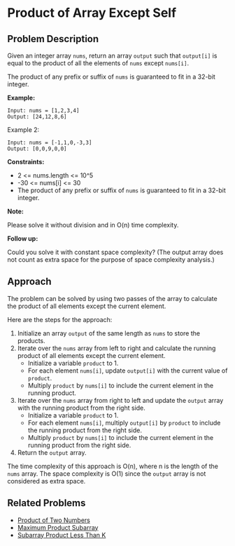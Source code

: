
# Product of Array Except Self

## Problem Description

Given an integer array `nums`, return an array `output` such that `output[i]` is equal to the product of all the elements of `nums` except `nums[i]`.

The product of any prefix or suffix of `nums` is guaranteed to fit in a 32-bit integer.

**Example:**
```
Input: nums = [1,2,3,4]
Output: [24,12,8,6]
```

Example 2:
```
Input: nums = [-1,1,0,-3,3]
Output: [0,0,9,0,0]
```
**Constraints:**

- 2 <= nums.length <= 10^5
- -30 <= nums[i] <= 30
- The product of any prefix or suffix of `nums` is guaranteed to fit in a 32-bit integer.

**Note:**

Please solve it without division and in O(n) time complexity.

**Follow up:**

Could you solve it with constant space complexity? (The output array does not count as extra space for the purpose of space complexity analysis.)

## Approach

The problem can be solved by using two passes of the array to calculate the product of all elements except the current element.

Here are the steps for the approach:

1. Initialize an array `output` of the same length as `nums` to store the products.
2. Iterate over the `nums` array from left to right and calculate the running product of all elements except the current element.
   - Initialize a variable `product` to 1.
   - For each element `nums[i]`, update `output[i]` with the current value of `product`.
   - Multiply `product` by `nums[i]` to include the current element in the running product.
3. Iterate over the `nums` array from right to left and update the `output` array with the running product from the right side.
   - Initialize a variable `product` to 1.
   - For each element `nums[i]`, multiply `output[i]` by `product` to include the running product from the right side.
   - Multiply `product` by `nums[i]` to include the current element in the running product from the right side.
4. Return the `output` array.

The time complexity of this approach is O(n), where n is the length of the `nums` array. The space complexity is O(1) since the `output` array is not considered as extra space.

## Related Problems

- [Product of Two Numbers](https://leetcode.com/problems/product-of-two-numbers/)
- [Maximum Product Subarray](https://leetcode.com/problems/maximum-product-subarray/)
- [Subarray Product Less Than K](https://leetcode.com/problems/subarray-product-less-than-k/)


